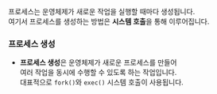 프로세스는 운영체제가 새로운 작업을 실행할 때마다 생성됩니다.  
여기서 프로세스를 생성하는 방법은 **시스템 호출**을 통해 이루어집니다.

### 프로세스 생성
- **프로세스 생성**은 운영체제가 새로운 프로세스를 만들어  
  여러 작업을 동시에 수행할 수 있도록 하는 작업입니다.  
  대표적으로 `fork()`와 `exec()` 시스템 호출이 사용됩니다.